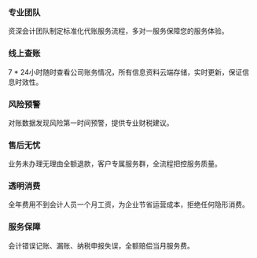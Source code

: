 ### 专业团队

资深会计团队制定标准化代账服务流程，多对一服务保障您的服务体验。

### 线上查账

7 * 24小时随时查看公司账务情况，所有信息资料云端存储，实时更新，保证信息时效性。

### 风险预警

对账数据发现风险第一时间预警，提供专业财税建议。

### 售后无忧

业务未办理无理由全额退款，客户专属服务群，全流程把控服务质量。

### 透明消费

全年费用不到会计人员一个月工资，为企业节省运营成本，拒绝任何隐形消费。

### 服务保障

会计错误记账、漏账、纳税申报失误，全额赔偿当月服务费。
